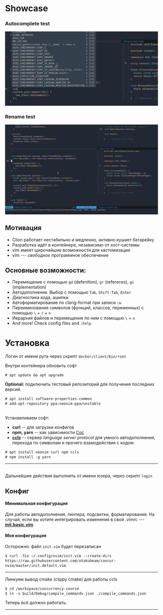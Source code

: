 # Showcase

### Autocomplete test
![autocomplete-example](https://raw.githubusercontent.com/otakubeam/concur-nvim/master/autocomplete.gif)
### Rename test
![rename-example](https://raw.githubusercontent.com/otakubeam/concur-nvim/master/rename.gif)

## Мотивация
* Clion работает нестабильно и медленно, активно кушает батарейку
* Разработка идёт в контейнере, независимо от хост-системы
* vim имеет широчайшие возможности для кастомизации
* vim --- *свободное* программное обеспечение

## Основные возможности:
 * Перемещение с помощью `gd` (defenition), `gr` (refereces), `gi` (implementation)
 * Автодополнение. Выбор с помощью `Tab`, `Shift-Tab`, `Enter`
 * Диагностика кода, ашипки
 * Автоформатирование по clang-format при записи `:w`
 * Переименование символов (функций, классов, переменных) с помощью `\` + `r` + `n`
 * Иерархия файлов и перемещение по ним с помощью `\` + `n`
 * And more! Check config files and `:help`


# Установка
Логин от имени рута через скрипт `docker/client/bin/root`

Внутри контейнера обновить софт
```
# apt update && apt upgrade
```

**Optional:** подключить тестовый репозиторий для получения последних версий.
```
# apt install software-properties-common
# add-apt-repository ppa:neovim-ppa/unstable
```
\
Устанавливаем софт:
* __curl__ -- для загрузки конфигов
* __npm, yarn__ -- как зависимости [Coc](https://github.com/neoclide/coc.nvim)
* [__ccls__](https://github.com/MaskRay/ccls) -- сервер *language server protocol* для умного автодополнения, перехода по символам и прочего взамодействия с кодом.
```
# apt install neovim curl npm ccls
# npm install -g yarn
```

---

\
Дальнейшие действия выполнять от имени юзера, через скрипт `login`
## Конфиг
#### Минимальная конфигурация
Для работы автодополнения, линтера, подсветки, форматирования. На случай, если вы хотите интегрировать изменения в свой .vimrc  --- [**init.basic.vim**](https://raw.githubusercontent.com/otakubeam/concur-nvim/master/init.basic.vim)

#### Моя конфигурация
Осторожно: файл `init.vim` будет перезаписан
```
$ curl -fLo ~/.config/nvim/init.vim --create-dirs https://raw.githubusercontent.com/otakubeam/concur-nvim/master/init.default.vim
```

----------------

Линкуем вывод cmake (clippy cmake) для работы ccls
```
$ cd /workspace/concurrency-course
$ ln -s build/Debug/compile_commands.json ./compile_commands.json
```
Теперь всё должно работать.

---
